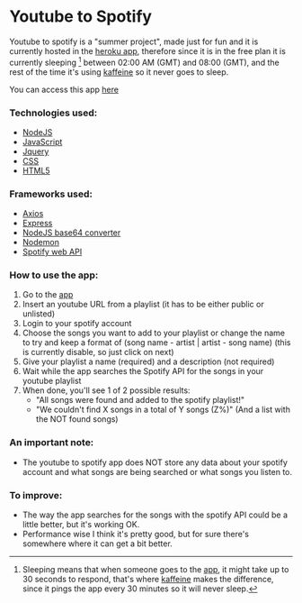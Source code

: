 # Youtube to Spotify

Youtube to spotify is a "summer project", made just for fun and it is currently hosted in the [heroku app](https://www.heroku.com/), therefore since it is in the free plan it is currently sleeping [^1] between 02:00 AM (GMT) and 08:00 (GMT), and the rest of the time it's using [kaffeine](https://kaffeine.herokuapp.com/) so it never goes to sleep.

You can access this app [here](https://yt-sp.herokuapp.com/)

### Technologies used:
- [NodeJS](https://nodejs.org/en/)
- [JavaScript](https://developer.mozilla.org/en-US/docs/Web/JavaScript)
- [Jquery](https://jquery.com/)
- [CSS](https://developer.mozilla.org/en-US/docs/Web/CSS)
- [HTML5](https://developer.mozilla.org/en-US/docs/Web/html)


### Frameworks used:
- [Axios](https://github.com/axios/axios)
- [Express](https://expressjs.com/)
- [NodeJS base64 converter](https://www.npmjs.com/package/nodejs-base64-converter)
- [Nodemon](https://www.npmjs.com/package/nodemon)
- [Spotify web API](https://www.npmjs.com/package/spotify-web-api-node)


### How to use the app:
1. Go to the [app](https://yt-sp.herokuapp.com/) 
2. Insert an youtube URL from a playlist (it has to be either public or unlisted)
3. Login to your spotify account
4. Choose the songs you  want to add to your playlist or change the name to try and keep a format of (song name - artist | artist - song name) (this is currently disable, so just click on next)
5. Give your playlist a name (required) and a description (not required)
6. Wait while the app searches the Spotify API for the songs in your youtube playlist
7. When done, you'll see 1 of 2 possible results:
	- "All songs were found and added to the spotify playlist!"
	- "We couldn't find X songs in a total of Y songs (Z%)" (And a list with the NOT found songs)


### An important note:
- The youtube to spotify app does NOT store any data about your spotify account and what songs are being searched or what songs you listen to.


### To improve:
- The way the app searches for the songs with the spotify API could be a little better, but it's working OK.
- Performance wise I think it's pretty good, but for sure there's somewhere where it can get a bit better.










[^1]: Sleeping means that when someone goes to the [app](https://yt-sp.herokuapp.com), it might take up to 30 seconds to respond, that's where [kaffeine](https://kaffeine.herokuapp.com/) makes the difference, since it pings the app every 30 minutes so it will never sleep.